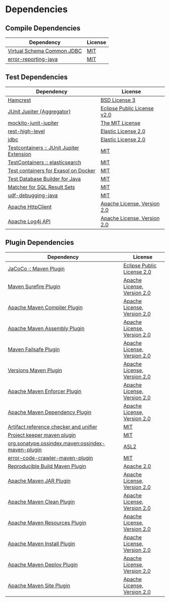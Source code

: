 <!-- @formatter:off -->
# Dependencies

## Compile Dependencies

| Dependency                      | License  |
| ------------------------------- | -------- |
| [Virtual Schema Common JDBC][0] | [MIT][1] |
| [error-reporting-java][2]       | [MIT][1] |

## Test Dependencies

| Dependency                                      | License                           |
| ----------------------------------------------- | --------------------------------- |
| [Hamcrest][4]                                   | [BSD License 3][5]                |
| [JUnit Jupiter (Aggregator)][6]                 | [Eclipse Public License v2.0][7]  |
| [mockito-junit-jupiter][8]                      | [The MIT License][9]              |
| [rest-high-level][10]                           | [Elastic License 2.0][11]         |
| [jdbc][10]                                      | [Elastic License 2.0][11]         |
| [Testcontainers :: JUnit Jupiter Extension][14] | [MIT][15]                         |
| [TestContainers :: elasticsearch][14]           | [MIT][15]                         |
| [Test containers for Exasol on Docker][18]      | [MIT][1]                          |
| [Test Database Builder for Java][20]            | [MIT][1]                          |
| [Matcher for SQL Result Sets][22]               | [MIT][1]                          |
| [udf-debugging-java][24]                        | [MIT][1]                          |
| [Apache HttpClient][26]                         | [Apache License, Version 2.0][27] |
| [Apache Log4j API][28]                          | [Apache License, Version 2.0][29] |

## Plugin Dependencies

| Dependency                                              | License                           |
| ------------------------------------------------------- | --------------------------------- |
| [JaCoCo :: Maven Plugin][30]                            | [Eclipse Public License 2.0][31]  |
| [Maven Surefire Plugin][32]                             | [Apache License, Version 2.0][29] |
| [Apache Maven Compiler Plugin][34]                      | [Apache License, Version 2.0][29] |
| [Apache Maven Assembly Plugin][36]                      | [Apache License, Version 2.0][29] |
| [Maven Failsafe Plugin][38]                             | [Apache License, Version 2.0][29] |
| [Versions Maven Plugin][40]                             | [Apache License, Version 2.0][29] |
| [Apache Maven Enforcer Plugin][42]                      | [Apache License, Version 2.0][29] |
| [Apache Maven Dependency Plugin][44]                    | [Apache License, Version 2.0][29] |
| [Artifact reference checker and unifier][46]            | [MIT][1]                          |
| [Project keeper maven plugin][48]                       | [MIT][1]                          |
| [org.sonatype.ossindex.maven:ossindex-maven-plugin][50] | [ASL2][27]                        |
| [error-code-crawler-maven-plugin][52]                   | [MIT][1]                          |
| [Reproducible Build Maven Plugin][54]                   | [Apache 2.0][27]                  |
| [Apache Maven JAR Plugin][56]                           | [Apache License, Version 2.0][29] |
| [Apache Maven Clean Plugin][58]                         | [Apache License, Version 2.0][29] |
| [Apache Maven Resources Plugin][60]                     | [Apache License, Version 2.0][29] |
| [Apache Maven Install Plugin][62]                       | [Apache License, Version 2.0][27] |
| [Apache Maven Deploy Plugin][64]                        | [Apache License, Version 2.0][27] |
| [Apache Maven Site Plugin][66]                          | [Apache License, Version 2.0][29] |

[48]: https://github.com/exasol/project-keeper-maven-plugin
[2]: https://github.com/exasol/error-reporting-java
[27]: http://www.apache.org/licenses/LICENSE-2.0.txt
[32]: https://maven.apache.org/surefire/maven-surefire-plugin/
[1]: https://opensource.org/licenses/MIT
[8]: https://github.com/mockito/mockito
[28]: https://logging.apache.org/log4j/2.x/log4j-api/
[38]: https://maven.apache.org/surefire/maven-failsafe-plugin/
[20]: https://github.com/exasol/test-db-builder-java
[40]: http://www.mojohaus.org/versions-maven-plugin/
[5]: http://opensource.org/licenses/BSD-3-Clause
[34]: https://maven.apache.org/plugins/maven-compiler-plugin/
[15]: http://opensource.org/licenses/MIT
[60]: https://maven.apache.org/plugins/maven-resources-plugin/
[0]: https://github.com/exasol/virtual-schema-common-jdbc
[10]: https://github.com/elastic/elasticsearch
[58]: https://maven.apache.org/plugins/maven-clean-plugin/
[31]: https://www.eclipse.org/legal/epl-2.0/
[18]: https://github.com/exasol/exasol-testcontainers
[30]: https://www.jacoco.org/jacoco/trunk/doc/maven.html
[9]: https://github.com/mockito/mockito/blob/main/LICENSE
[22]: https://github.com/exasol/hamcrest-resultset-matcher
[44]: https://maven.apache.org/plugins/maven-dependency-plugin/
[54]: http://zlika.github.io/reproducible-build-maven-plugin
[66]: https://maven.apache.org/plugins/maven-site-plugin/
[11]: https://raw.githubusercontent.com/elastic/elasticsearch/v7.17.0/licenses/ELASTIC-LICENSE-2.0.txt
[29]: https://www.apache.org/licenses/LICENSE-2.0.txt
[42]: https://maven.apache.org/enforcer/maven-enforcer-plugin/
[7]: https://www.eclipse.org/legal/epl-v20.html
[62]: http://maven.apache.org/plugins/maven-install-plugin/
[6]: https://junit.org/junit5/
[26]: http://hc.apache.org/httpcomponents-client
[50]: https://sonatype.github.io/ossindex-maven/maven-plugin/
[14]: https://testcontainers.org
[24]: https://github.com/exasol/udf-debugging-java
[4]: http://hamcrest.org/JavaHamcrest/
[64]: http://maven.apache.org/plugins/maven-deploy-plugin/
[46]: https://github.com/exasol/artifact-reference-checker-maven-plugin
[52]: https://github.com/exasol/error-code-crawler-maven-plugin
[56]: https://maven.apache.org/plugins/maven-jar-plugin/
[36]: https://maven.apache.org/plugins/maven-assembly-plugin/
